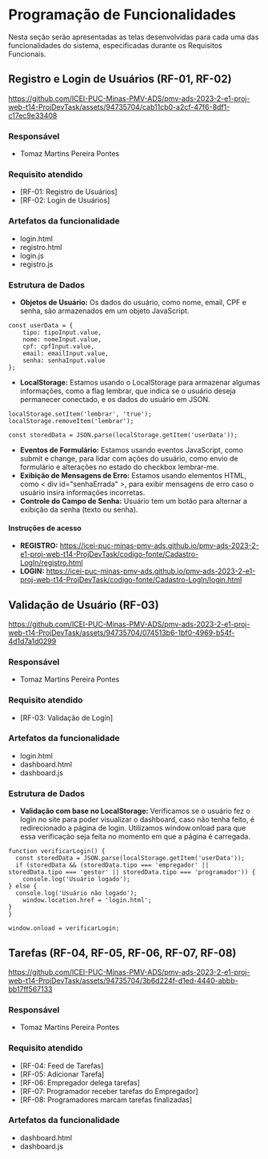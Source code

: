 # Programação de Funcionalidades

Nesta seção serão apresentadas as telas desenvolvidas para cada uma das funcionalidades do sistema, especificadas durante os Requisitos Funcionais.

## Registro e Login de Usuários (RF-01, RF-02)

https://github.com/ICEI-PUC-Minas-PMV-ADS/pmv-ads-2023-2-e1-proj-web-t14-ProjDevTask/assets/94735704/cab11cb0-a2cf-47f6-8df1-c17ec9e33408

### Responsável

- Tomaz Martins Pereira Pontes

### Requisito atendido

- [RF-01: Registro de Usuários]
- [RF-02: Login de Usuários]

### Artefatos da funcionalidade

- login.html
- registro.html
- login.js
- registro.js

### Estrutura de Dados

- **Objetos de Usuário:**
Os dados do usuário, como nome, email, CPF e senha, são armazenados em um objeto JavaScript. 

```
const userData = {
    tipo: tipoInput.value,
    nome: nomeInput.value,
    cpf: cpfInput.value,
    email: emailInput.value,
    senha: senhaInput.value
};
```

- **LocalStorage:** Estamos usando o LocalStorage para armazenar algumas informações, como a flag lembrar, que indica se o usuário deseja permanecer conectado, e os dados do usuário em JSON.
```
localStorage.setItem('lembrar', 'true');
localStorage.removeItem('lembrar'); 
```
```
const storedData = JSON.parse(localStorage.getItem('userData'));
```

- **Eventos de Formulário:** Estamos usando eventos JavaScript, como submit e change, para lidar com ações do usuário, como envio de formulário e alterações no estado do checkbox lembrar-me.
- **Exibição de Mensagens de Erro:** Estamos usando elementos HTML, como < div id="senhaErrada" >, para exibir mensagens de erro caso o usuário insira informações incorretas.
- **Controle do Campo de Senha:** Usuário tem um botão para alternar a exibição da senha (texto ou senha).

#### Instruções de acesso

- **REGISTRO:** https://icei-puc-minas-pmv-ads.github.io/pmv-ads-2023-2-e1-proj-web-t14-ProjDevTask/codigo-fonte/Cadastro-LogIn/registro.html
- **LOGIN:** https://icei-puc-minas-pmv-ads.github.io/pmv-ads-2023-2-e1-proj-web-t14-ProjDevTask/codigo-fonte/Cadastro-LogIn/login.html

## Validação de Usuário (RF-03)

https://github.com/ICEI-PUC-Minas-PMV-ADS/pmv-ads-2023-2-e1-proj-web-t14-ProjDevTask/assets/94735704/074513b6-1bf0-4969-b54f-4d1d7a1d0299

### Responsável

- Tomaz Martins Pereira Pontes

### Requisito atendido

- [RF-03: Validação de Login]

### Artefatos da funcionalidade

- login.html
- dashboard.html
- dashboard.js

### Estrutura de Dados

- **Validação com base no LocalStorage:** Verificamos se o usuário fez o login no site para poder visualizar o dashboard, caso não tenha feito, é redirecionado a página de login. Utilizamos window.onload para que essa verificação seja feita no momento em que a página é carregada.

```
function verificarLogin() { 
  const storedData = JSON.parse(localStorage.getItem('userData'));
  if (storedData && (storedData.tipo === 'empregador' || storedData.tipo === 'gestor' || storedData.tipo === 'programador')) {
    console.log('Usuário logado');
} else {
  console.log('Usuário não logado');
    window.location.href = 'login.html';
}
}

window.onload = verificarLogin;
```

## Tarefas (RF-04, RF-05, RF-06, RF-07, RF-08)

https://github.com/ICEI-PUC-Minas-PMV-ADS/pmv-ads-2023-2-e1-proj-web-t14-ProjDevTask/assets/94735704/3b6d224f-d1ed-4440-abbb-bb17ff567133



### Responsável

- Tomaz Martins Pereira Pontes

### Requisito atendido

- [RF-04: Feed de Tarefas]
- [RF-05: Adicionar Tarefa]
- [RF-06: Empregador delega tarefas]
- [RF-07: Programador receber tarefas do Empregador]
- [RF-08: Programadores marcam tarefas finalizadas]

### Artefatos da funcionalidade

- dashboard.html
- dashboard.js

